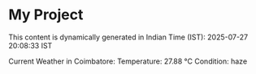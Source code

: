 # My Project

This content is dynamically generated in Indian Time (IST): 2025-07-27 20:08:33 IST


Current Weather in Coimbatore:
Temperature: 27.88 °C
Condition: haze
